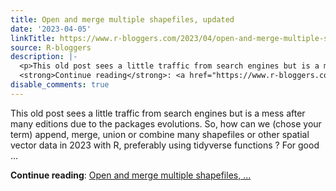 ```yaml
---
title: Open and merge multiple shapefiles, updated
date: '2023-04-05'
linkTitle: https://www.r-bloggers.com/2023/04/open-and-merge-multiple-shapefiles-updated/
source: R-bloggers
description: |-
  <p>This old post sees a little traffic from search engines but is a mess after many editions due to the packages evolutions. So, how can we (chose your term) append, merge, union or combine many shapefiles or other spatial vector data in 2023 with R, preferably using tidyverse functions ? For good ...</p>
  <strong>Continue reading</strong>: <a href="https://www.r-bloggers.com/2023/04/open-and-merge-multiple-shapefiles-updated/">Open and merge multiple shapefiles, ...
disable_comments: true
---
```

<p>This old post sees a little traffic from search engines but is a mess after many editions due to the packages evolutions. So, how can we (chose your term) append, merge, union or combine many shapefiles or other spatial vector data in 2023 with R, preferably using tidyverse functions ? For good ...</p>
<strong>Continue reading</strong>: <a href="https://www.r-bloggers.com/2023/04/open-and-merge-multiple-shapefiles-updated/">Open and merge multiple shapefiles, ...